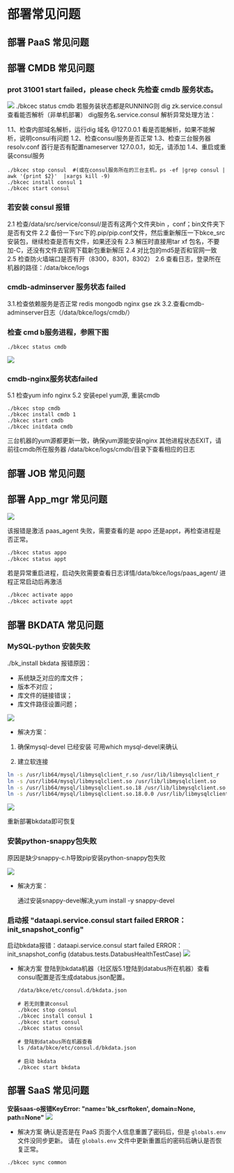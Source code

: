 # 部署常见问题

## 部署 PaaS 常见问题

## 部署 CMDB 常见问题

### prot 31001 start failed，please check 先检查 cmdb 服务状态。

![](../assets/cmdb-31001.png)
./bkcec status cmdb 若服务装状态都是RUNNING则 dig zk.service.consul查看能否解析（非单机部署） dig服务名.service.consul 解析异常处理方法：

 1.1、检查内部域名解析，运行dig 域名 @127.0.0.1 看是否能解析，如果不能解析，说明consul有问题 
 1.2、检查consul服务是否正常
 1.3、检查三台服务器resolv.conf  首行是否有配置nameserver 127.0.0.1，如无，请添加
 1.4、重启或重装consul服务
```
./bkcec stop consul  #(或在consul服务所在的三台主机，ps -ef |grep consul | awk '{print $2}'  |xargs kill -9)
./bkcec install consul 1
./bkcec start consul

```


### 若安装 consul 报错
 
2.1 检查/data/src/service/consul/是否有这两个文件夹bin ，conf；bin文件夹下是否有文件
 2.2 备份一下src下的.pip/pip.conf文件，然后重新解压一下bkce_src安装包，继续检查是否有文件，如果还没有
 2.3 解压时直接用tar xf 包名，不要加-C，还没有文件去官网下载新包重新解压
 2.4 对比包的md5是否和官网一致
 2.5 检查防火墙端口是否有开（8300，8301，8302）
 2.6 查看日志，登录所在机器的路径：/data/bkce/logs

### cmdb-adminserver 服务状态 failed 
 3.1.检查依赖服务是否正常 redis mongodb nginx gse zk 
 3.2.查看cmdb-adminserver日志（/data/bkce/logs/cmdb/）

### 检查 cmd b服务进程，参照下图
```
./bkcec status cmdb

```
![](../assets/cmdb-faq.png)


### cmdb-nginx服务状态failed 
 5.1 检查yum info nginx 
 5.2 安装epel yum源, 重装cmdb

```
./bkcec stop cmdb 
./bkcec install cmdb 1 
./bkcec start cmdb 
./bkcec initdata cmdb

```
三台机器的yum源都更新一致，确保yum源能安装nginx
其他进程状态EXIT，请前往cmdb所在服务器
/data/bkce/logs/cmdb/目录下查看相应的日志


## 部署 JOB 常见问题



## 部署 App_mgr 常见问题

![](../assets/saas-faq.png)

该报错是激活 paas_agent 失败，需要查看的是 appo 还是appt，再检查进程是否正常。
```bash
./bkcec status appo
./bkcec status appt 
```
若是异常重启进程，启动失败需要查看日志详情/data/bkce/logs/paas_agent/
进程正常启动后再激活
```bash
./bkcec activate appo
./bkcec activate appt
```
## 部署 BKDATA 常见问题

### MySQL-python 安装失败

./bk_install bkdata 报错原因：
- 系统缺乏对应的库文件；
- 版本不对应；
- 库文件的链接错误；
- 库文件路径设置问题； 

![](../assets/bkdata-faq1.png)

- 解决方案：

1. 确保mysql-devel 已经安装
可用which mysql-devel来确认

2. 建立软连接
```bash
ln -s /usr/lib64/mysql/libmysqlclient_r.so /usr/lib/libmysqlclient_r
ln -s /usr/lib64/mysql/libmysqlclient.so /usr/lib/libmysqlclient.so
ln -s /usr/lib64/mysql/libmysqlclient.so.18 /usr/lib/libmysqlclient.so.18
ln -s /usr/lib64/mysql/libmysqlclient.so.18.0.0 /usr/lib/libmysqlclient.so.18.0.0
```
![](../assets/bkdata-faq2.png)

重新部署bkdata即可恢复

### 安装python-snappy包失败

原因是缺少snappy-c.h导致pip安装python-snappy包失败

![](../assets/bkdata-faq3.png)

- 解决方案：

    通过安装snappy-devel解决,yum install -y snappy-devel 

### 启动报 "dataapi.service.consul start failed ERROR： init_snapshot_config"  

启动bkdata报错：dataapi.service.consul start failed ERROR： init_snapshot_config (databus.tests.DatabusHealthTestCase) 
![](../assets/bkdata-faq4.png)

- 解决方案
    登陆到bkdata机器（社区版5.1登陆到databus所在机器）查看consul配置是否生成databus.json配置。
    
    ```
    /data/bkce/etc/consul.d/bkdata.json 
  
    # 若无则重装consul
    ./bkcec stop consul
    ./bkcec install consul 1
    ./bkcec start consul
    ./bkcec status consul
  
    # 登陆到databus所在机器查看
    ls /data/bkce/etc/consul.d/bkdata.json
  
    # 启动 bkdata
    ./bkcec start bkdata
   ```

## 部署 SaaS 常见问题

**安装saas-o报错KeyError: "name='bk_csrftoken', domain=None, path=None"**
![](../assets/saas-key.png)

- 解决方案
确认是否是在 PaaS 页面个人信息重置了密码后，但是 `globals.env` 文件没同步更新。 请在 `globals.env` 文件中更新重置后的密码后确认是否恢复正常。
```bash
./bkcec sync common
```




 